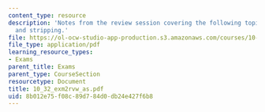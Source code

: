 ```yaml
---
content_type: resource
description: 'Notes from the review session covering the following topics: adsorption
  and stripping.'
file: https://ol-ocw-studio-app-production.s3.amazonaws.com/courses/10-32-separation-processes-spring-2005/8b012e75f08c89d784d0db24e427f6b8_10_32_exm2rvw_as.pdf
file_type: application/pdf
learning_resource_types:
- Exams
parent_title: Exams
parent_type: CourseSection
resourcetype: Document
title: 10_32_exm2rvw_as.pdf
uid: 8b012e75-f08c-89d7-84d0-db24e427f6b8
---
```


